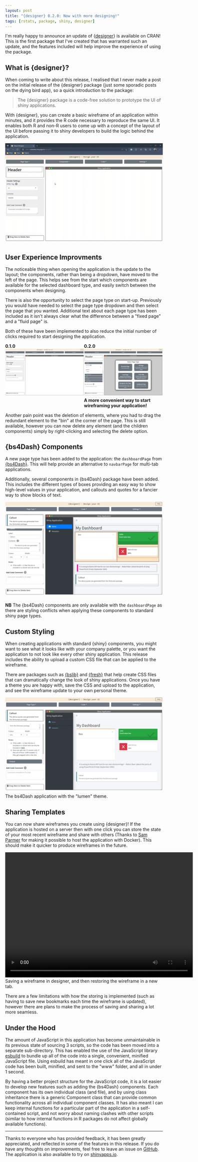 ```yaml
---
layout: post
title: "{designer} 0.2.0: Now with more designing!"
tags: [rstats, package, shiny, designer]
---
```


I'm really happy to announce an update of {[designer](https://ashbaldry.github.io/designer/)} is available on CRAN! This is the first package that I've created that has warranted such an update, and the features included will help improve the experience of using the package.

## What is {designer}?

When coming to write about this release, I realised that I never made a post on the initial release of the {designer} package (just some sporadic posts on the dying bird app), so a quick introduction to the package:

> The {designer} package is a code-free solution to prototype the UI of shiny applications.

With {designer}, you can create a basic wireframe of an application within minutes, and it provides the R code necessary to reproduce the same UI. It enables both R and non-R users to come up with a concept of the layout of the UI before passing it to shiny developers to build the logic behind the application. 

![Example of the designer shiny application creating a basic wireframe with a header, 3 inputs and a plot](https://raw.githubusercontent.com/ashbaldry/designer/main/man/figures/example_app.gif)

## User Experience Improvments

The noticeable thing when opening the application is the update to the layout; the components, rather than being a dropdown, have moved to the left of the page. This helps see from the start which components are available for the selected dashboard type, and easily switch between the components when designing.

There is also the opportunity to select the page type on start-up. Previously you would have needed to select the page type dropdown and then select the page that you wanted. Additional text about each page type has been included as it isn't always clear what the difference between a "fixed page" and a "fluid page" is.

Both of these have been implemented to also reduce the initial number of clicks required to start designing the application.

<section style="display: flex; justify-content: space-around; font-weight: 700;">
<div>
<div>
0.1.0
</div>
<img src="/assets/img/blog/designer-0-2-0/designer_0_1_0_page.jpeg" alt="UI of the 0.1.0 release of the designer package">
</div>
<div>
<div>
0.2.0
</div>
<img src="/assets/img/blog/designer-0-2-0/designer_0_2_0_page.jpeg" alt="UI of the 0.2.0 release of the designer package">
<figcaption>
A more convenient way to start wireframing your application!
</figcaption>
</div>
</section>

Another pain point was the deletion of elements, where you had to drag the redundant element to the "bin" at the corner of the page. This is still available, however you can now delete any element (and the children components) simply by right-clicking and selecting the delete option.

## {bs4Dash} Components

A new page type has been added to the application: the `dashboardPage` from [{bs4Dash}](https://rinterface.github.io/bs4Dash/index.html). This will help provide an alternative to `navbarPage` for multi-tab applications.

Additionally, several components in {bs4Dash} package have been added. This includes the different types of boxes providing an easy way to show high-level values in your application, and callouts and quotes for a fancier way to show blocks of text.

<img src="/assets/img/blog/designer-0-2-0/dashboardPage.jpeg" alt="UI of the designer application, using the dashboardPage from the bs4Dash library, with a box, info box, value box, quote and callout">

**NB** The {bs4Dash} components are only available with the `dashboardPage` as there are styling conflicts when applying these components to standard shiny page types.

## Custom Styling

When creating applications with standard {shiny} components, you might want to see what it looks like with your company palette, or you want the application to not look like every other shiny application. This release includes the ability to upload a custom CSS file that can be applied to the wireframe.

There are packages such as [{bslib}](https://rstudio.github.io/bslib/index.html) and [{fresh}](https://dreamrs.github.io/fresh/) that help create CSS files that can dramatically change the look of shiny applications. Once you have a theme you are happy with, save the CSS and upload to the application, and see the wireframe update to your own personal theme.

<img src="/assets/img/blog/designer-0-2-0/dashboardPage_theme.jpeg" alt="UI of the designer application, applying a custom style from the fresh package to the dashboard page">

<figcaption>
The bs4Dash application with the "lumen" theme.
</figcaption>

## Sharing Templates

You can now share wireframes you create using {designer}! If the application is hosted on a server then with one click you can store the state of your most recent wireframe and share with others (Thanks to [Sam Parmer](https://github.com/parmsam) for making it possible to host the application with Docker). This should make it quicker to produce wireframes in the future.

<video width="600" height="400" controls>
<source src="/assets/img/blog/designer-0-2-0/designer_bookmark.mp4" type="video/mp4">
</video>

<figcaption>
Saving a wireframe in designer, and then restoring the wireframe in a new tab.
</figcaption>

There are a few limitations with how the storing is implemented (such as having to save new bookmarks each time the wireframe is updated), however there are plans to make the process of saving and sharing a lot more seamless.

## Under the Hood

The amount of JavaScript in this application has become unmaintainable in its previous state of sourcing 3 scripts, so the code has been moved into a separate sub-directory. This has enabled the use of the JavaScript library [esbuild](https://esbuild.github.io/) to bundle up all of the code into a single, convenient, minified JavaScript file. Using esbuild has meant in one click all of the JavaScript code has been built, minified, and sent to the "www" folder, and all in under 1 second.

By having a better project structure for the JavaScript code, it is a lot easier to develop new features such as adding the {bs4Dash} components. Each component has its own individual class (and file), and by using class inheritance there is a generic Component class that can provide common functionality across all individual component classes. It has also meant I can keep internal functions for a particular part of the application in a self-contained script, and not worry about naming clashes with other scripts (similar to how internal functions in R packages do not affect globally available functions). 

---

Thanks to everyone who has provided feedback, it has been greatly appreciated, and reflected in some of the features in this release. If you do have any thoughts on improvements, feel free to leave an issue on [GitHub](github.com/ashbaldry/designer). 
The application is also available to try on [shinyapps.io](ashbaldry.shinyapps.io/designer).
